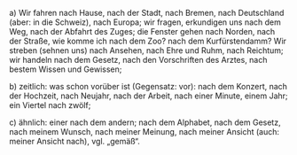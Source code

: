 a) Wir fahren nach Hause, nach der Stadt, nach Bremen, nach Deutschland (aber: in die Schweiz), nach Europa; wir fragen, erkundigen uns nach dem Weg, nach der Abfahrt des Zuges; die Fenster gehen nach Norden, nach der Straße, wie komme ich nach dem Zoo? nach dem Kurfürstendamm? Wir streben (sehnen uns) nach Ansehen, nach Ehre und Ruhm, nach Reichtum; wir handeln nach dem Gesetz, nach den Vorschriften des Arztes, nach bestem Wissen und Gewissen;

b) zeitlich: was schon vorüber ist (Gegensatz: vor): nach dem Konzert, nach der Hochzeit, nach Neujahr, nach der Arbeit, nach einer Minute, einem Jahr; ein Viertel nach zwölf;

c) ähnlich: einer nach dem andern; nach dem Alphabet, nach dem Gesetz, nach meinem Wunsch, nach meiner Meinung, nach meiner Ansicht (auch: meiner Ansicht nach), vgl. „gemäß“.